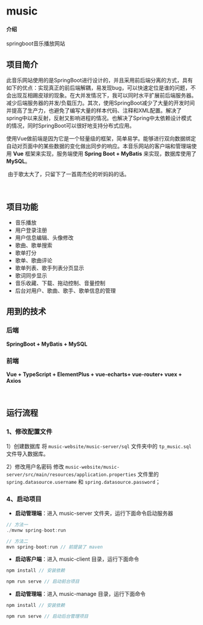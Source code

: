 # music

#### 介绍
springboot音乐播放网站



## 项目简介

​        此音乐网站使用的是SpringBoot进行设计的，并且采用前后端分离的方式，具有如下的优点：实现真正的前后端解耦，易发现bug，可以快速定位是谁的问题，不会出现互相踢皮球的现象。在大并发情况下，我可以同时水平扩展前后端服务器。减少后端服务器的并发/负载压力。其次，使用SpringBoot减少了大量的开发时间并提高了生产力，也避免了编写大量的样本代码、注释和XML配置。解决了spring中以来反射，反射又影响进程的情况。也解决了Spring中太依赖设计模式的情况，同时SpringBoot可以很好地支持分布式应用。

​        使用Vue做前端是因为它是一个轻量级的框架，简单易学。能够进行双向数据绑定自动对页面中的某些数据的变化做出同步的响应。本音乐网站的客户端和管理端使用 **Vue** 框架来实现，服务端使用 **Spring Boot + MyBatis** 来实现，数据库使用了 **MySQL**。

​        由于歌太大了，只留下了一首周杰伦的听妈妈的话。

<br/>

## 项目功能

- 音乐播放
- 用户登录注册
- 用户信息编辑、头像修改
- 歌曲、歌单搜索
- 歌单打分
- 歌单、歌曲评论
- 歌单列表、歌手列表分页显示
- 歌词同步显示
- 音乐收藏、下载、拖动控制、音量控制
- 后台对用户、歌曲、歌手、歌单信息的管理



## 用到的技术

### 后端

**SpringBoot + MyBatis + MySQL**

### 前端

**Vue + TypeScript + ElementPlus + vue-echarts+ vue-router+ vuex + Axios**

<br/>

## 运行流程

### 1、修改配置文件

1）创建数据库
将 `music-website/music-server/sql` 文件夹中的 `tp_music.sql` 文件导入数据库。

2）修改用户名密码
修改 `music-website/music-server/src/main/resources/application.properties` 文件里的 `spring.datasource.username` 和 `spring.datasource.password`；

### 4、启动项目

- **启动管理端**：进入 music-server 文件夹，运行下面命令启动服务器

```js
// 方法一
./mvnw spring-boot:run

// 方法二
mvn spring-boot:run // 前提装了 maven
```

- **启动客户端**：进入 music-client 目录，运行下面命令

```js
npm install // 安装依赖

npm run serve // 启动前台项目
```

- **启动管理端**：进入 music-manage 目录，运行下面命令

```js
npm install // 安装依赖

npm run serve // 启动后台管理项目
```
